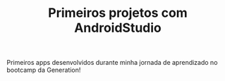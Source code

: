 <h1 align="center"> Primeiros projetos com AndroidStudio </h1>

<br>
<br>
Primeiros apps desenvolvidos durante minha jornada de aprendizado no bootcamp da Generation!
